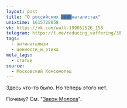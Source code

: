 ```yaml
---
layout: post
title: "О российских ████наталистах"
unixtime: 1615728858
vk: https://vk.com/wall-199052526_158
telegram: https://t.me/reducing_suffering/30
tags:
  - антинатализм
  - ценности_и_этика
meta_tags:
  - статьи
source:
  - Московский Комсомолец
---
```

Здесь что-то было. Но теперь этого нет.

Почему? См. "[Закон Молоха](711.html)".
